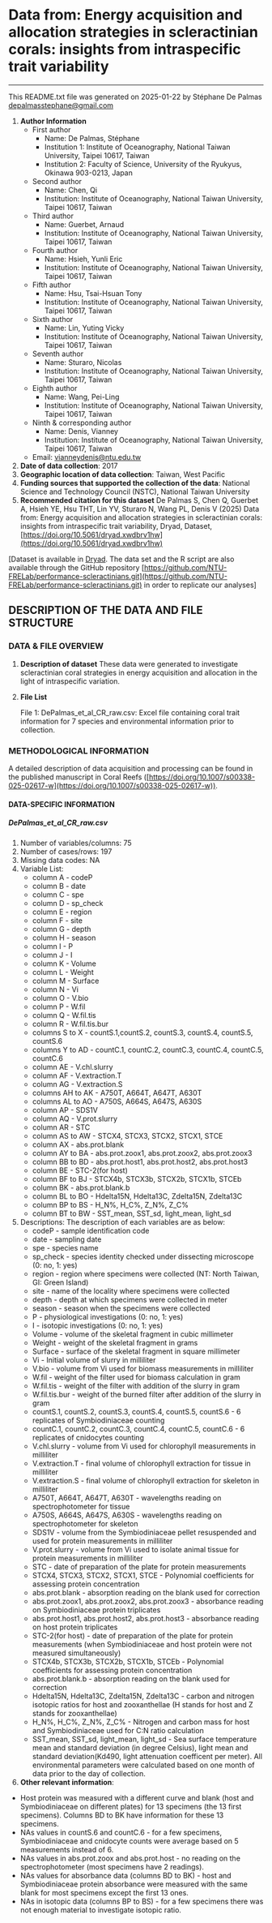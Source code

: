 # Data from: Energy acquisition and allocation strategies in scleractinian corals: insights from intraspecific trait variability

---

This README.txt file was generated on 2025-01-22 by Stéphane De Palmas [depalmasstephane@gmail.com](mailto:%20depalmasstephane@gmail.com)

1. **Author Information**
   * First author
     * Name: De Palmas, Stéphane
     * Institution 1: Institute of Oceanography, National Taiwan University, Taipei 10617, Taiwan
     * Institution 2: Faculty of Science, University of the Ryukyus, Okinawa 903-0213, Japan
   * Second author
     * Name: Chen, Qi
     * Institution: Institute of Oceanography, National Taiwan University, Taipei 10617, Taiwan
   * Third author
     * Name: Guerbet, Arnaud
     * Institution: Institute of Oceanography, National Taiwan University, Taipei 10617, Taiwan
   * Fourth author
     * Name: Hsieh, Yunli Eric
     * Institution: Institute of Oceanography, National Taiwan University, Taipei 10617, Taiwan
   * Fifth author
     * Name: Hsu, Tsai-Hsuan Tony
     * Institution: Institute of Oceanography, National Taiwan University, Taipei 10617, Taiwan
   * Sixth author
     * Name: Lin, Yuting Vicky
     * Institution: Institute of Oceanography, National Taiwan University, Taipei 10617, Taiwan
   * Seventh author
     * Name: Sturaro, Nicolas
     * Institution: Institute of Oceanography, National Taiwan University, Taipei 10617, Taiwan
   * Eighth author
     * Name: Wang, Pei-Ling
     * Institution: Institute of Oceanography, National Taiwan University, Taipei 10617, Taiwan
   * Ninth & corresponding author
     * Name: Denis, Vianney
     * Institution: Institute of Oceanography, National Taiwan University, Taipei 10617, Taiwan
   * Email:
     [vianneydenis@ntu.edu.tw](mailto:vianneydenis@ntu.edu.tw)
2. **Date of data collection**: 2017
3. **Geographic location of data collection**: Taiwan, West Pacific
4. **Funding sources that supported the collection of the data**:
   National Science and Technology Council (NSTC), National Taiwan University
5. **Recommended citation for this dataset** De Palmas S, Chen Q, Guerbet A, Hsieh YE, Hsu THT, Lin YV, Sturaro N, Wang PL, Denis V (2025) Data from: Energy acquisition and allocation strategies in scleractinian corals: insights from intraspecific trait variability, Dryad, Dataset, [https://doi.org/10.5061/dryad.xwdbrv1hw](https://doi.org/10.5061/dryad.xwdbrv1hw)

\[Dataset is available in [Dryad](https://doi.org/10.5061/dryad.xwdbrv1hw). The data set and the R script are also available through the GitHub repository [https://github.com/NTU-FRELab/performance-scleractinians.git](https://github.com/NTU-FRELab/performance-scleractinians.git) in order to replicate our analyses]

## DESCRIPTION OF THE DATA AND FILE STRUCTURE

### DATA & FILE OVERVIEW

1. **Description of dataset** These data were generated to investigate scleractinian coral strategies in energy acquisition and allocation in the light of intraspecific variation.
2. **File List**

   File 1: DePalmas_et_al_CR_raw.csv: Excel file containing coral trait information for 7 species and environmental information prior to collection.

### METHODOLOGICAL INFORMATION

A detailed description of data acquisition and processing can be found in the published manuscript in Coral Reefs
([https://doi.org/10.1007/s00338-025-02617-w](https://doi.org/10.1007/s00338-025-02617-w)).

#### DATA-SPECIFIC INFORMATION

##### **DePalmas_et_al_CR_raw.csv**

1. Number of variables/columns: 75
2. Number of cases/rows: 197
3. Missing data codes: NA
4. Variable List:
   * column A - codeP
   * column B - date
   * column C - spe
   * column D - sp_check
   * column E - region
   * column F - site
   * column G - depth
   * column H - season
   * column I - P
   * column J - I
   * column K - Volume
   * column L - Weight
   * column M - Surface
   * column N - Vi
   * column O - V.bio
   * column P - W.fil
   * column Q - W.fil.tis
   * column R - W.fil.tis.bur
   * columns S to X - countS.1,countS.2, countS.3, countS.4, countS.5, countS.6
   * columns Y to AD - countC.1, countC.2, countC.3, countC.4, countC.5, countC.6
   * column AE - V.chl.slurry
   * column AF - V.extraction.T
   * column AG - V.extraction.S
   * columns AH to AK - A750T, A664T, A647T, A630T
   * columns AL to AO - A750S, A664S, A647S, A630S
   * column AP - SDS1V
   * column AQ - V.prot.slurry
   * column AR - STC
   * column AS to AW - STCX4, STCX3, STCX2, STCX1, STCE
   * column AX - abs.prot.blank
   * column AY to BA - abs.prot.zoox1, abs.prot.zoox2, abs.prot.zoox3
   * column BB to BD - abs.prot.host1, abs.prot.host2, abs.prot.host3
   * column BE - STC-2(for host)
   * column BF to BJ - STCX4b, STCX3b, STCX2b, STCX1b, STCEb
   * column BK - abs.prot.blank.b
   * column BL to BO - Hdelta15N, Hdelta13C, Zdelta15N, Zdelta13C
   * column BP to BS - H_N%, H_C%, Z_N%, Z_C%
   * column BT to BW - SST_mean, SST_sd, light_mean, light_sd
5. Descriptions:
   The description of each variables are as below:
   * codeP - sample identification code
   * date - sampling date
   * spe - species name
   * sp_check - species identity checked under dissecting microscope (0: no, 1: yes)
   * region - region where specimens were collected (NT: North Taiwan, GI: Green Island)
   * site - name of the locality where specimens were collected
   * depth - depth at which specimens were collected in meter
   * season - season when the specimens were collected
   * P - physiological investigations (0: no, 1: yes)
   * I - isotopic investigations (0: no, 1: yes)
   * Volume - volume of the skeletal fragment in cubic millimeter
   * Weight - weight of the skeletal fragment in grams
   * Surface - surface of the skeletal fragment in square millimeter
   * Vi - Initial volume of slurry in milliliter
   * V.bio - volume from Vi used for biomass measurements in milliliter
   * W.fil - weight of the filter used for biomass calculation in gram
   * W.fil.tis - weight of the filter with addition of the slurry in gram
   * W.fil.tis.bur - weight of the burned filter after addition of the slurry in gram
   * countS.1, countS.2, countS.3, countS.4, countS.5, countS.6 - 6 replicates of Symbiodiniaceae counting
   * countC.1, countC.2, countC.3, countC.4, countC.5, countC.6 - 6 replicates of cnidocytes counting
   * V.chl.slurry - volume from Vi used for chlorophyll measurements in milliliter
   * V.extraction.T - final volume of chlorophyll extraction for tissue in milliliter
   * V.extraction.S - final volume of chlorophyll extraction for skeleton in milliliter
   * A750T, A664T, A647T, A630T - wavelengths reading on spectrophotometer for tissue
   * A750S, A664S, A647S, A630S - wavelengths reading on spectrophotometer for skeleton
   * SDS1V - volume from the Symbiodiniaceae pellet resuspended and used for protein measurements in milliliter
   * V.prot.slurry - volume from Vi used to isolate animal tissue for protein measurements in milliliter
   * STC - date of preparation of the plate for protein measurements
   * STCX4, STCX3, STCX2, STCX1, STCE - Polynomial coefficients for assessing protein concentration
   * abs.prot.blank - absorption reading on the blank used for correction
   * abs.prot.zoox1, abs.prot.zoox2, abs.prot.zoox3 - absorbance reading on Symbiodiniaceae protein triplicates
   * abs.prot.host1, abs.prot.host2, abs.prot.host3 - absorbance reading on host protein triplicates
   * STC-2(for host) - date of preparation of the plate for protein measurements (when Symbiodiniaceae and host protein were not measured simultaneously)
   * STCX4b, STCX3b, STCX2b, STCX1b, STCEb - Polynomial coefficients for assessing protein concentration
   * abs.prot.blank.b - absorption reading on the blank used for correction
   * Hdelta15N, Hdelta13C, Zdelta15N, Zdelta13C - carbon and nitrogen isotopic ratios for host and zooxanthellae (H stands for host and Z stands for zooxanthellae)
   * H_N%, H_C%, Z_N%, Z_C% - Nitrogen and carbon mass for host and Symbiodiniaceae used for C:N ratio calculation
   * SST_mean, SST_sd, light_mean, light_sd - Sea surface temperature mean and standard deviation (in degree Celsius), light mean and standard deviation(Kd490, light attenuation coefficent per meter). All environmental parameters were calculated based on one month of data prior to the day of collection.
6. **Other relevant information**:

* Host protein was measured with a different curve and blank (host and Symbiodiniaceae on different plates) for 13 specimens (the 13 first specimens). Columns BD to BK have information for these 13 specimens.
* NAs values in countS.6 and countC.6 - for a few specimens, Symbiodiniaceae and cnidocyte counts were average based on 5 measurements instead of 6.
* NAs values in abs.prot.zoox and abs.prot.host - no reading on the spectrophotometer (most specimens have 2 readings).
* NAs values for absorbance data (columns BD to BK) - host and Symbiodiniaceae protein absorbance were measured with the same blank for most specimens except the first 13 ones.
* NAs in isotopic data (columns BP to BS) - for a few specimens there was not enough material to investigate isotopic ratio.
